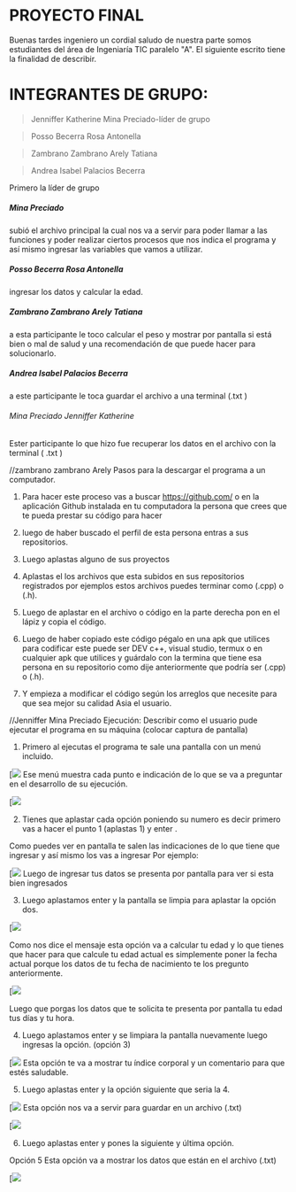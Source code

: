 
# PROYECTO FINAL 

Buenas tardes ingeniero un cordial saludo de nuestra parte somos estudiantes del área de Ingeniaría TIC paralelo "A". El siguiente escrito tiene la finalidad de describir.
# INTEGRANTES DE GRUPO:
> Jenniffer Katherine Mina Preciado-líder de grupo 

> Posso Becerra Rosa Antonella

> Zambrano Zambrano Arely Tatiana

> Andrea Isabel Palacios Becerra

Primero la líder de grupo 
##### Mina Preciado
subió el archivo principal la cual nos va a servir para poder llamar a las funciones y poder realizar ciertos procesos que nos indica el programa y así mismo ingresar las variables que vamos a utilizar.

##### Posso Becerra  Rosa Antonella
ingresar los datos y calcular la edad.

##### Zambrano Zambrano Arely Tatiana
a esta participante le toco calcular el peso y mostrar por pantalla si está bien o mal de salud y una recomendación de que puede hacer para solucionarlo.

##### Andrea Isabel Palacios Becerra
a este participante le toca guardar el archivo a una terminal (.txt )

###### Mina Preciado Jenniffer Katherine 
Ester participante lo que hizo fue recuperar los datos en el archivo con la terminal ( .txt ) 





//zambrano zambrano Arely
Pasos para la descargar el programa a un computador.
1.	Para hacer este proceso vas a buscar https://github.com/  o en la aplicación Github instalada en tu computadora la persona que crees que te pueda prestar su código para hacer 

2.	luego de haber buscado el perfil de esta persona entras a sus repositorios.

3.	Luego aplastas alguno de sus proyectos 

4.	Aplastas el los archivos que esta subidos en sus repositorios registrados por ejemplos estos archivos puedes terminar como (.cpp) o (.h).

5.	Luego de aplastar en el archivo o código en la parte derecha pon en el lápiz y copia el código.

6.	Luego de haber copiado este código pégalo en una apk que utilices para codificar este puede ser DEV c++, visual studio, termux o en cualquier apk que utilices y guárdalo con la termina que tiene esa persona en su repositorio como dije anteriormente que podría ser (.cpp) o (.h).

7.	Y empieza a modificar el código según los arreglos que necesite para que sea mejor su calidad Asia el usuario.


//Jenniffer Mina Preciado 
Ejecución: Describir como el usuario pude ejecutar el programa en su máquina (colocar captura de pantalla)

1.	 Primero al ejecutas el programa te sale una pantalla con un menú incluido. 

[![](blob:https://web.whatsapp.com/05a5bb8f-db1a-4979-9169-fbcbac6b11c0)
Ese menú muestra cada punto e indicación de lo que se va a preguntar en el desarrollo de su ejecución.

[![](blob:https://web.whatsapp.com/b4fff31f-2eaa-4477-a21e-08edd7a2ae15)

2.	Tienes que aplastar cada opción poniendo su numero es decir primero vas a hacer el punto 1 (aplastas 1) y enter .

Como puedes ver en pantalla te salen las indicaciones de lo que tiene que ingresar y así mismo los vas a ingresar 
Por ejemplo:

[![](blob:https://web.whatsapp.com/d4bd800d-5899-4781-a677-8f000ce6147d)
Luego de ingresar tus datos se presenta por pantalla para ver si esta bien ingresados 

3.	Luego aplastamos enter y la pantalla se limpia para aplastar la opción dos.

[![](blob:https://web.whatsapp.com/01a40b5c-e361-43e9-8376-5593d49edae8)

Como nos dice el mensaje esta opción va a calcular tu edad y lo que tienes que hacer para que calcule tu edad actual es simplemente poner la fecha actual porque los datos de tu fecha de nacimiento te los pregunto anteriormente.

[![](blob:https://web.whatsapp.com/9dcab937-c8c9-4559-a2cf-6a321453e63b
)

Luego que porgas los datos que te solicita te presenta por pantalla tu edad tus días y tu hora.

4.	Luego aplastamos enter y se limpiara la pantalla nuevamente luego ingresas la opción.
(opción 3) 

[![](blob:https://web.whatsapp.com/54afc9c5-cf6c-4e55-8485-11cc232f5522)
Esta opción te va a mostrar tu índice corporal y un comentario para que estés saludable.

5.	Luego aplastas enter y la opción siguiente que seria la 4.

[![](blob:https://web.whatsapp.com/abd53402-0e41-4b6f-9d5a-205743ea38de)
Esta opción nos va a servir para guardar en un archivo (.txt) 

[![](blob:https://web.whatsapp.com/92da57e5-cde2-4b9b-82cf-83fb3dc5c96f)

6.	Luego aplastas enter y pones la siguiente y última opción. 

Opción 5 
Esta opción va a mostrar los datos que están en el archivo (.txt)

[![](blob:https://web.whatsapp.com/a92d4619-1ee8-4dd0-af06-ab26500723e6)



